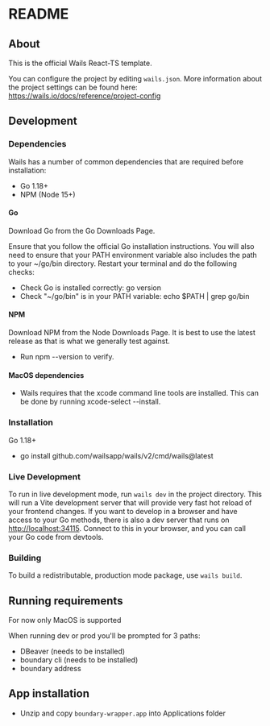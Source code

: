 # README

## About

This is the official Wails React-TS template.

You can configure the project by editing `wails.json`. More information about the project settings can be found
here: <https://wails.io/docs/reference/project-config>

## Development

### Dependencies

Wails has a number of common dependencies that are required before installation:

- Go 1.18+
- NPM (Node 15+)

#### Go

Download Go from the Go Downloads Page.

Ensure that you follow the official Go installation instructions. You will also need to ensure that your PATH environment variable also includes the path to your ~/go/bin directory. Restart your terminal and do the following checks:

- Check Go is installed correctly: go version
- Check "~/go/bin" is in your PATH variable: echo $PATH | grep go/bin

#### NPM

Download NPM from the Node Downloads Page. It is best to use the latest release as that is what we generally test against.

- Run npm --version to verify.

#### MacOS dependencies

- Wails requires that the xcode command line tools are installed. This can be done by running xcode-select --install.

### Installation

Go 1.18+

- go install github.com/wailsapp/wails/v2/cmd/wails@latest

### Live Development

To run in live development mode, run `wails dev` in the project directory. This will run a Vite development
server that will provide very fast hot reload of your frontend changes. If you want to develop in a browser
and have access to your Go methods, there is also a dev server that runs on <http://localhost:34115>. Connect
to this in your browser, and you can call your Go code from devtools.

### Building

To build a redistributable, production mode package, use `wails build`.

## Running requirements

For now only MacOS is supported

When running dev or prod you'll be prompted for 3 paths:

- DBeaver (needs to be installed)
- boundary cli (needs to be installed)
- boundary address

## App installation

- Unzip and copy `boundary-wrapper.app` into Applications folder
